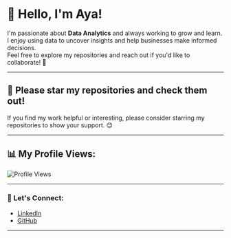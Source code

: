 # 👋 Hello, I'm Aya!

I'm passionate about **Data Analytics** and always working to grow and learn.  
I enjoy using data to uncover insights and help businesses make informed decisions.  
Feel free to explore my repositories and reach out if you'd like to collaborate! 🚀

---

## 🌟 Please star my repositories and check them out!

If you find my work helpful or interesting, please consider starring my repositories to show your support. 😊

---

## 📊 My Profile Views:

![Profile Views](https://komarev.com/ghpvc/?username=yourusername&color=blue)

---

### 💬 Let's Connect:

- [LinkedIn](https://www.linkedin.com/in/yourprofile/)
- [GitHub](https://github.com/yourusername)

---

